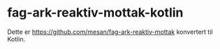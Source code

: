 # fag-ark-reaktiv-mottak-kotlin

Dette er https://github.com/mesan/fag-ark-reaktiv-mottak konvertert til Kotlin.

